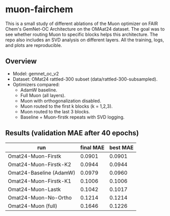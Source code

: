 # muon-fairchem
This is a small study of different ablations of the Muon optimizer on FAIR Chem's GemNet-OC Architecture on the OMAat24 dataset. The goal was to see whether routing Muon to specific blocks helps this architecture. The repo also includes an SVD analysis on different layers. All the training, logs, and plots are reproducible. 

## Overview
  - Model: gemnet_oc_v2 
  - Dataset: OMat24 rattled-300 subset (data/rattled-300-subsampled).
  - Optimizers compared:
      - AdamW baseline.
      - Full Muon (all layers).
      - Muon with orthogonalization disabled.
      - Muon routed to the first k blocks (k = 1,2,3).
      - Muon routed to the last 3 blocks.
      - Baseline + Muon-firstk repeats with SVD logging.

## Results (validation MAE after 40 epochs)

  | run                      | final MAE | best MAE |
  |--------------------------|-----------|----------|
  | Omat24-Muon-Firstk       | 0.0901    | 0.0901   |
  | Omat24-Muon-Firstk-K2    | 0.0944    | 0.0944   |
  | Omat24-Baseline (AdamW)  | 0.0979    | 0.0960   |
  | Omat24-Muon-Firstk-K1    | 0.1006    | 0.1006   |
  | Omat24-Muon-Lastk        | 0.1042    | 0.1017   |
  | Omat24-Muon-No-Ortho     | 0.1214    | 0.1214   |
  | Omat24-Muon (full)       | 0.1646    | 0.1226   |

